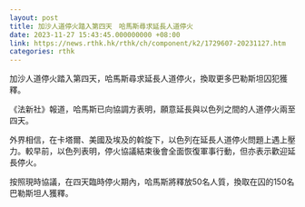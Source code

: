 ```yaml
---
layout: post
title: 加沙人道停火踏入第四天　哈馬斯尋求延長人道停火
date: 2023-11-27 15:43:45.000000000 +08:00
link: https://news.rthk.hk/rthk/ch/component/k2/1729607-20231127.htm
categories: rthk
---
```


加沙人道停火踏入第四天，哈馬斯尋求延長人道停火，換取更多巴勒斯坦囚犯獲釋。

《法新社》報道，哈馬斯已向協調方表明，願意延長與以色列之間的人道停火兩至四天。

外界相信，在卡塔爾、美國及埃及的斡旋下，以色列在延長人道停火問題上遇上壓力。較早前，以色列表明，停火協議結束後會全面恢復軍事行動，但亦表示歡迎延長停火。

按照現時協議，在四天臨時停火期內，哈馬斯將釋放50名人質，換取在囚的150名巴勒斯坦人獲釋。
